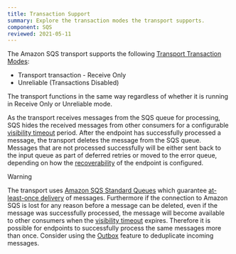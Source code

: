 ```yaml
---
title: Transaction Support
summary: Explore the transaction modes the transport supports.
component: SQS
reviewed: 2021-05-11
---
```


The Amazon SQS transport supports the following [Transport Transaction Modes](/transports/transactions.md):

 * Transport transaction - Receive Only
 * Unreliable (Transactions Disabled)

The transport functions in the same way regardless of whether it is running in Receive Only or Unreliable mode.

As the transport receives messages from the SQS queue for processing, SQS hides the received messages from other consumers for a configurable [visibility timeout](https://docs.aws.amazon.com/AWSSimpleQueueService/latest/SQSDeveloperGuide/sqs-visibility-timeout.html) period. After the endpoint has successfully processed a message, the transport deletes the message from the SQS queue. Messages that are not processed successfully will be either sent back to the input queue as part of deferred retries or moved to the error queue, depending on how the [recoverability](/nservicebus/recoverability) of the endpoint is configured.

> [!WARNING]
> The transport uses [Amazon SQS Standard Queues](https://docs.aws.amazon.com/AWSSimpleQueueService/latest/SQSDeveloperGuide/standard-queues.html) which guarantee [at-least-once delivery](https://docs.aws.amazon.com/AWSSimpleQueueService/latest/SQSDeveloperGuide/standard-queues.html#standard-queues-at-least-once-delivery) of messages. Furthermore if the connection to Amazon SQS is lost for any reason before a message can be deleted, even if the message was successfully processed, the message will become available to other consumers when the [visibility timeout](https://docs.aws.amazon.com/AWSSimpleQueueService/latest/SQSDeveloperGuide/sqs-visibility-timeout.html) expires. Therefore it is possible for endpoints to successfully process the same messages more than once. Consider using the [Outbox](/nservicebus/outbox) feature to deduplicate incoming messages.
